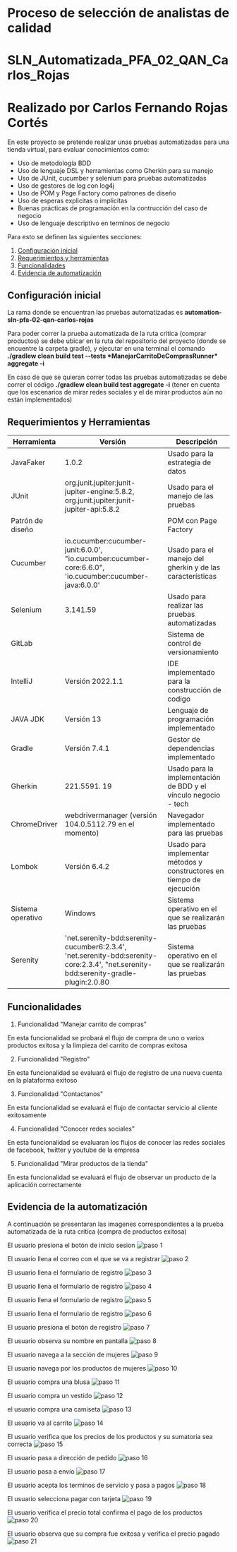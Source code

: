 # Proceso de selección de analistas de calidad
# SLN_Automatizada_PFA_02_QAN_Carlos_Rojas
# Realizado por Carlos Fernando Rojas Cortés

En este proyecto se pretende realizar unas pruebas automatizadas para una tienda virtual, para evaluar conocimientos como:

* Uso de metodología BDD
* Uso de lenguaje DSL y herramientas como Gherkin para su manejo
* Uso de JUnit, cucumber y selenium para pruebas automatizadas
* Uso de gestores de log con log4j
* Uso de POM y Page Factory como patrones de diseño
* Uso de esperas explicitas o implicitas
* Buenas prácticas de programación en la contrucción del caso de negocio
* Uso de lenguaje descriptivo en terminos de negocio

Para esto se definen las siguientes secciones:
  1. [Configuración inicial](#configuración-inicial)
  2. [Requerimientos y herramientas](#requerimientos-y-herramientas)
  3. [Funcionalidades](#funcionalidades)
  4. [Evidencia de automatización](#evidencia-de-automatizacion)


## Configuración inicial

La rama donde se encuentran las pruebas automatizadas es **automation-sln-pfa-02-qan-carlos-rojas**

Para poder correr la prueba automatizada de la ruta crítica (comprar productos) se debe ubicar en la ruta del repositorio del proyecto (donde se encuentre la carpeta gradle), y ejecutar en una terminal el comando **./gradlew clean build test --tests \*ManejarCarritoDeComprasRunner\* aggregate -i**

En caso de que se quieran correr todas las pruebas automatizadas se debe correr el código **./gradlew clean build test aggregate -i**  (tener en cuenta que los escenarios de mirar redes sociales y el de mirar productos aún no están implementados)


## Requerimientos y Herramientas

| Herramienta	        | Versión														                                                                              | Descripción										                                                  |
|---------------------|----------------------------------------------------------------------------------------------------|------------------------------------------------------------------------|
| JavaFaker		         | 1.0.2														                                                                                | Usado para la estrategia de datos							                               |	
| JUnit		             | org.junit.jupiter:junit-jupiter-engine:5.8.2, org.junit.jupiter:junit-jupiter-api:5.8.2	           | Usado para el manejo de las pruebas						                              |			
| Patrón de  diseño   | 															                                                                                    | POM con Page Factory									                                          |
| Cucumber		          | io.cucumber:cucumber-junit:6.0.0', "io.cucumber:cucumber-core:6.6.0", 'io.cucumber:cucumber-java:6.0.0'								                             | Usado para el manejo del gherkin y de las características			           |			
| Selenium		          | 3.141.59														                                                                             | Usado para realizar las pruebas automatizadas					                     |		
| GitLab		            | 															                                                                                    | Sistema de control de versionamiento						                             |	
| IntelliJ		          | Versión 2022.1.1													                                                                      | IDE implementado para la construcción de codigo				                    |		
| JAVA JDK		          | Versión 13														                                                                           | Lenguaje de programación implementado						                            |
| Gradle		            | Versión 7.4.1													                                                                         | Gestor de dependencias implementado						                              |	
| Gherkin		           | 221.5591. 19													                                                                          | Usado para la implementación de BDD y el vínculo negocio - tech		      |		
| ChromeDriver	       | webdrivermanager (versión 104.0.5112.79 en el momento)						                                       | Navegador implementado para las pruebas						                          |
| Lombok		            | Versión 6.4.2													                                                                         | Usado para implementar métodos y constructores en tiempo de ejecución	 |
| Sistema operativo		 | Windows												                                                                                | Sistema operativo en el que se realizarán las pruebas	                 |
| Serenity		          | 'net.serenity-bdd:serenity-cucumber6:2.3.4', 'net.serenity-bdd:serenity-core:2.3.4', "net.serenity-bdd:serenity-gradle-plugin:2.0.80												 | Sistema operativo en el que se realizarán las pruebas	                 |


## Funcionalidades


1. Funcionalidad "Manejar carrito de compras"

En esta funcionalidad se probará el flujo de compra de uno o varios productos exitosa y la limpieza del carrito de compras exitosa

2. Funcionalidad "Registro"

En esta funcionalidad se evaluará el flujo de registro de una nueva cuenta en la plataforma exitoso

3. Funcionalidad "Contactanos"

En esta funcionalidad se evaluará el flujo de contactar servicio al cliente exitosamente

4. Funcionalidad "Conocer redes sociales"

En esta funcionalidad se evaluaran los flujos de conocer las redes sociales de facebook, twitter y youtube de la empresa

5. Funcionalidad "Mirar productos de la tienda"

En esta funcionalidad se evaluará el flujo de observar un producto de la aplicación correctamente


## Evidencia de la automatización


A continuación se presentaran las imagenes correspondientes a la prueba automatizada de la ruta crítica (compra de productos exitosa)

El usuario presiona el botón de inicio sesion
![paso 1](img/Screenshot_1.png)

El usuario llena el correo con el que se va a registrar
![paso 2](img/Screenshot_2.png)

El usuario llena el formulario de registro
![paso 3](img/Screenshot_3.png)

El usuario llena el formulario de registro
![paso 4](img/Screenshot_4.png)

El usuario llena el formulario de registro
![paso 5](img/Screenshot_5.png)

El usuario llena el formulario de registro
![paso 6](img/Screenshot_6.png)

El usuario presiona el botón de registro
![paso 7](img/Screenshot_7.png)

El usuario observa su nombre en pantalla
![paso 8](img/Screenshot_8.png)

El usuario navega a la sección de mujeres
![paso 9](img/Screenshot_9.png)

El usuario navega por los productos de mujeres
![paso 10](img/Screenshot_10.png)

El usuario compra una blusa
![paso 11](img/Screenshot_11.png)

El usuario compra un vestido
![paso 12](img/Screenshot_12.png)

el usuario compra una camiseta
![paso 13](img/Screenshot_13.png)

El usuario va al carrito
![paso 14](img/Screenshot_14.png)

El usuario verifica que los precios de los productos y su sumatoria sea correcta
![paso 15](img/Screenshot_15.png)

El usuario pasa a dirección de pedido
![paso 16](img/Screenshot_16.png)

El usuario pasa a envío
![paso 17](img/Screenshot_17.png)

El usuario acepta los terminos de servicio y pasa a pagos
![paso 18](img/Screenshot_18.png)

El usuario selecciona pagar con tarjeta
![paso 19](img/Screenshot_19.png)

El usuario verifica el precio total confirma el pago de los productos
![paso 20](img/Screenshot_20.png)

El usuario observa que su compra fue exitosa y verifica el precio pagado
![paso 21](img/Screenshot_21.png)


